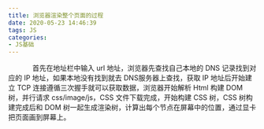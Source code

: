 ```yaml
---
title: 浏览器渲染整个页面的过程
date: 2020-05-23 14:46:39
tags: JS
categories:
- JS基础
---
```

&ensp;&ensp;&ensp;&ensp;&ensp;&ensp;&ensp;首先在地址栏中输入 url 地址，浏览器先查找自己本地的 DNS 记录找到对应的 IP 地址，如果本地没有找到就去 DNS服务器上查找，获取 IP 地址后开始建立 TCP 连接遵循三次握手就可以获取数据，浏览器开始解析 Html 构建 DOM 树，并行请求 css/image/js，CSS 文件下载完成，开始构建 CSS 树，CSS 树构建完成后和 DOM 树一起生成渲染树，计算出每个节点在屏幕中的位置，通过显卡把页面画到屏幕上。